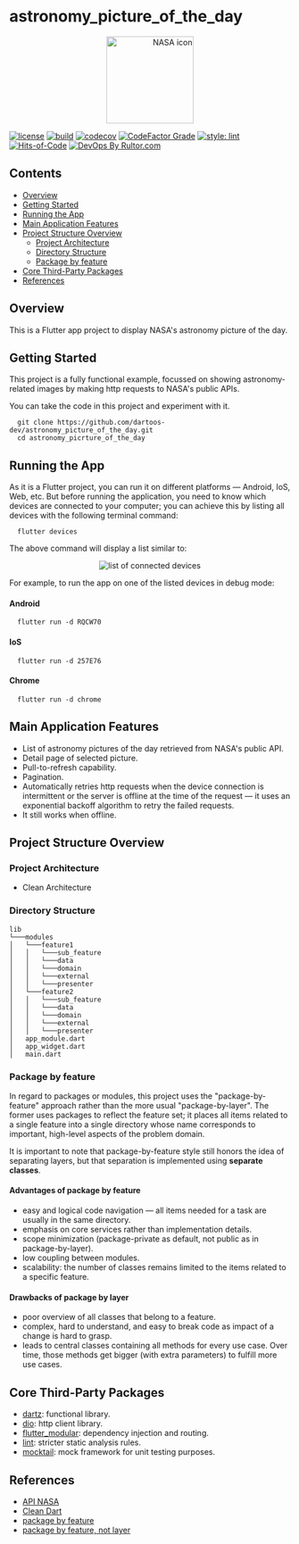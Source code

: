 # astronomy_picture_of_the_day

<p align="center"> 
  <a href="https://www.nasa.gov/" align="right">
    <img width="156" alt="NASA icon"
    src="https://user-images.githubusercontent.com/24878574/282269386-1804fb09-3afe-4f05-9169-da18b36100a3.png">
  </a>
</p>

[![license](https://img.shields.io/badge/license-mit-green.svg)](https://github.com/dartoos-dev/astronomy_picture_of_the_day/blob/master/LICENSE)
[![build](https://github.com/dartoos-dev/astronomy_picture_of_the_day/actions/workflows/build.yml/badge.svg)](https://github.com/dartoos-dev/astronomy_picture_of_the_day/actions/)
[![codecov](https://codecov.io/gh/dartoos-dev/astronomy_picture_of_the_day/branch/master/graph/badge.svg?token=W6spF0S796)](https://codecov.io/gh/dartoos-dev/astronomy_picture_of_the_day)
[![CodeFactor Grade](https://img.shields.io/codefactor/grade/github/rafamizes/astronomy_picture_of_the_day)](https://www.codefactor.io/repository/github/rafamizes/astronomy_picture_of_the_day)
[![style: lint](https://img.shields.io/badge/style-lint-4BC0F5.svg)](https://pub.dev/packages/lint)
[![Hits-of-Code](https://hitsofcode.com/github/dartoos-dev/astronomy_picture_of_the_day?branch=master)](https://hitsofcode.com/github/dartoos-dev/astronomy_picture_of_the_day/view?branch=master)
[![DevOps By
Rultor.com](https://www.rultor.com/b/dartoos-dev/astronomy_picture_of_the_day)](https://www.rultor.com/p/dartoos-dev/astronomy_picture_of_the_day)

## Contents

- [Overview](#overview)
- [Getting Started](#getting-started)
- [Running the App](#running-the-app)
- [Main Application Features](#main-application-features)
- [Project Structure Overview](#project-structure-overview)
  - [Project Architecture](#project-architecture)
  - [Directory Structure](#directory-structure)
  - [Package by feature](#package-by-feature)
- [Core Third-Party Packages](#core-third-party-packages)
- [References](#references)

## Overview

This is a Flutter app project to display NASA's astronomy picture of the day.

## Getting Started

This project is a fully functional example, focussed on showing
astronomy-related images by making http requests to NASA's public APIs.

You can take the code in this project and experiment with it.

```shell
  git clone https://github.com/dartoos-dev/astronomy_picture_of_the_day.git
  cd astronomy_picrture_of_the_day
```

## Running the App

As it is a Flutter project, you can run it on different platforms — Android,
IoS, Web, etc. But before running the application, you need to know which
devices are connected to your computer; you can achieve this by listing all
devices with the following terminal command:

```shell
  flutter devices
```

The above command will display a list similar to:

<p align="center">
  <img alt="list of connected devices"
  src="https://user-images.githubusercontent.com/24878574/282270845-2ea519df-9136-4d23-96f9-15fde7c53e88.png">
</p>

For example, to run the app on one of the listed devices in debug mode:

#### Android

```shell
  flutter run -d RQCW70
```

#### IoS

```shell
  flutter run -d 257E76
```

#### Chrome

```shell
  flutter run -d chrome
```

## Main Application Features

- List of astronomy pictures of the day retrieved from NASA's public API.
- Detail page of selected picture.
- Pull-to-refresh capability.
- Pagination.
- Automatically retries http requests when the device connection is intermittent
  or the server is offline at the time of the request — it uses an exponential
  backoff algorithm to retry the failed requests.
- It still works when offline.

## Project Structure Overview

### Project Architecture

- Clean Architecture

### Directory Structure

```shell
lib  
└───modules  
│   └───feature1  
│   │  	└───sub_feature  
│   │   └───data  
│   │   └───domain  
│   │   └───external  
│   │   └───presenter  
│   └───feature2  
│   │  	└───sub_feature  
│   │  	└───data  
│   │  	└───domain  
│   │  	└───external  
│   │  	└───presenter  
│   app_module.dart  
│   app_widget.dart 
│   main.dart 
```

### Package by feature

In regard to packages or modules, this project uses the "package-by-feature"
approach rather than the more usual "package-by-layer". The former uses
packages to reflect the feature set; it places all items related to a single
feature into a single directory whose name corresponds to important, high-level
aspects of the problem domain.

It is important to note that package-by-feature style still honors the idea of
separating layers, but that separation is implemented using **separate
classes**.

#### Advantages of package by feature

- easy and logical code navigation — all items needed for a task are usually in
  the same directory.
- emphasis on core services rather than implementation details.
- scope minimization (package-private as default, not public as in package-by-layer).
- low coupling between modules.
- scalability: the number of classes remains limited to the items related
  to a specific feature.

#### Drawbacks of package by layer

- poor overview of all classes that belong to a feature.
- complex, hard to understand, and easy to break code as impact of a change is
  hard to grasp.
- leads to central classes containing all methods for every use case. Over time,
  those methods get bigger (with extra parameters) to fulfill more use cases.

## Core Third-Party Packages

- [dartz](https://pub.dev/packages/dartz): functional library.
- [dio](https://pub.dev/packages/dio): http client library.
- [flutter_modular](https://pub.dev/packages/flutter_modular): dependency injection and routing.
- [lint](https://pub.dev/packages/lint): stricter static analysis rules.
- [mocktail](https://pub.dev/packages/mocktail): mock framework for unit testing purposes.

## References

- [API NASA](https://api.nasa.gov/)
- [Clean Dart](https://github.com/Flutterando/Clean-Dart)
- [package by feature](https://phauer.com/2020/package-by-feature/)
- [package by feature, not layer](http://www.javapractices.com/topic/TopicAction.do?Id=205)
